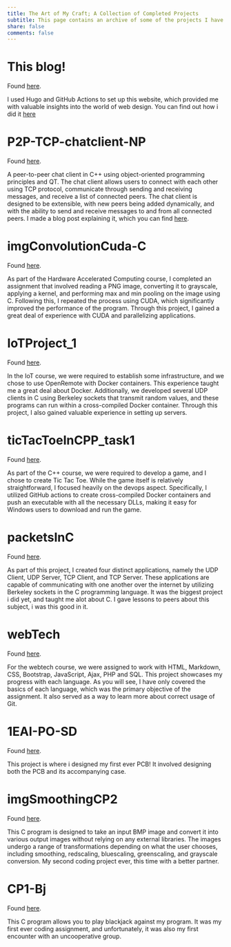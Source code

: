```yaml
---
title: The Art of My Craft; A Collection of Completed Projects
subtitle: This page contains an archive of some of the projects I have completed over the years. While many of these projects have taught me valuable skills and insights, not all of them are showcased here. The purpose of this page is not to boast about my accomplishments but rather to serve as a platform for cataloging my work and preventing the loss of my projects. It is worth noting that this page is consistent with the purpose of the rest of my blog.
share: false
comments: false
---
```


# This blog!
Found [here](https://github.com/axelvanherle/axelvanherle.github.io).

I used Hugo and GitHub Actions to set up this website, which provided me with valuable insights into the world of web design. You can find out how i did it [here](https://www.axelvanherle.xyz/post/20-02-22_howigotthisup/)

# P2P-TCP-chatclient-NP
Found [here](https://github.com/axelvanherle/P2P-TCP-chatclient-NP).

A peer-to-peer chat client in C++ using object-oriented programming principles and QT. The chat client allows users to connect with each other using TCP protocol, communicate through sending and receiving messages, and receive a list of connected peers. The chat client is designed to be extensible, with new peers being added dynamically, and with the ability to send and receive messages to and from all connected peers. I made a blog post explaining it, which you can find [here](https://www.axelvanherle.xyz/post/21-02-23_p2ptcpchatclient/).

# imgConvolutionCuda-C
Found [here](https://github.com/axelvanherle/imgConvolutionCuda-C).

As part of the Hardware Accelerated Computing course, I completed an assignment that involved reading a PNG image, converting it to grayscale, applying a kernel, and performing max and min pooling on the image using C. Following this, I repeated the process using CUDA, which significantly improved the performance of the program. Through this project, I gained a great deal of experience with CUDA and parallelizing applications.

# IoTProject_1
Found [here](https://github.com/axelvanherle/IoTProject_1).

In the IoT course, we were required to establish some infrastructure, and we chose to use OpenRemote with Docker containers. This experience taught me a great deal about Docker. Additionally, we developed several UDP clients in C using Berkeley sockets that transmit random values, and these programs can run within a cross-compiled Docker container. Through this project, I also gained valuable experience in setting up servers.

# ticTacToeInCPP_task1
Found [here](https://github.com/axelvanherle/ticTacToeInCPP_task1).

As part of the C++ course, we were required to develop a game, and I chose to create Tic Tac Toe. While the game itself is relatively straightforward, I focused heavily on the devops aspect. Specifically, I utilized GitHub actions to create cross-compiled Docker containers and push an executable with all the necessary DLLs, making it easy for Windows users to download and run the game.

# packetsInC 
Found [here](https://github.com/axelvanherle/packetsInC).

As part of this project, I created four distinct applications, namely the UDP Client, UDP Server, TCP Client, and TCP Server. These applications are capable of communicating with one another over the internet by utilizing Berkeley sockets in the C programming language. It was the biggest project i did yet, and taught me alot about C. I gave lessons to peers about this subject, i was this good in it.

# webTech
Found [here](https://github.com/axelvanherle/webTech).

For the webtech course, we were assigned to work with HTML, Markdown, CSS, Bootstrap, JavaScript, Ajax, PHP and SQL. This project showcases my progress with each language. As you will see, I have only covered the basics of each language, which was the primary objective of the assignment. It also served as a way to learn more about correct usage of Git.

# 1EAI-PO-SD
Found [here](https://github.com/axelvanherle/1EAI-PO-SD).

This project is where i designed my first ever PCB! It involved designing both the PCB and its accompanying case.

# imgSmoothingCP2
Found [here](https://github.com/axelvanherle/imgSmoothingCP2).

This C program is designed to take an input BMP image and convert it into various output images without relying on any external libraries. The images undergo a range of transformations depending on what the user chooses, including smoothing, redscaling, bluescaling, greenscaling, and grayscale conversion. My second coding project ever, this time with a better partner.

# CP1-Bj
Found [here](https://github.com/axelvanherle/CP1-BJ).

This C program allows you to play blackjack against my program. It was my first ever coding assignment, and unfortunately, it was also my first encounter with an uncooperative group.
